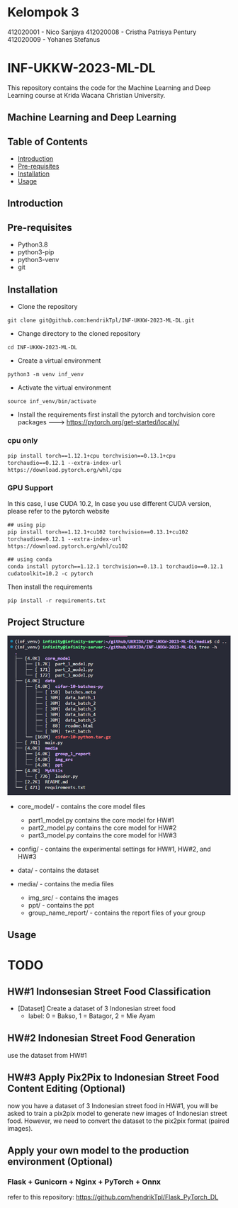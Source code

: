 # Kelompok 3
412020001 - Nico Sanjaya
412020008 - Cristha Patrisya Pentury
412020009 - Yohanes Stefanus

# INF-UKKW-2023-ML-DL
This repository contains the code for the Machine Learning and Deep Learning course at Krida Wacana Christian University.

## Machine Learning and Deep Learning


## Table of Contents
* [Introduction](#introduction)
* [Pre-requisites](#pre-requisites)
* [Installation](#installation)
* [Usage](#usage)



## Introduction


## Pre-requisites
* Python3.8
* python3-pip
* python3-venv
* git

## Installation
* Clone the repository
```
git clone git@github.com:hendrikTpl/INF-UKKW-2023-ML-DL.git
```

* Change directory to the cloned repository
```
cd INF-UKKW-2023-ML-DL
```
* Create a virtual environment
```
python3 -m venv inf_venv
```

* Activate the virtual environment
```
source inf_venv/bin/activate
```

* Install the requirements
first install the pytorch and torchvision core packages
---> https://pytorch.org/get-started/locally/

### cpu only
```
pip install torch==1.12.1+cpu torchvision==0.13.1+cpu torchaudio==0.12.1 --extra-index-url https://download.pytorch.org/whl/cpu
```

### GPU Support
In this case, I use CUDA 10.2, In case you use different CUDA version, please refer to the pytorch website
```
## using pip
pip install torch==1.12.1+cu102 torchvision==0.13.1+cu102 torchaudio==0.12.1 --extra-index-url https://download.pytorch.org/whl/cu102
```

```
## using conda
conda install pytorch==1.12.1 torchvision==0.13.1 torchaudio==0.12.1 cudatoolkit=10.2 -c pytorch
```

Then install the requirements
```
pip install -r requirements.txt
```

## Project Structure

![Structure](./media/img_src/project_structure.png)

- core_model/ - contains the core model files
    - part1_model.py contains the core model for HW#1
    - part2_model.py contains the core model for HW#2
    - part3_model.py contains the core model for HW#3

- config/ - contains the experimental settings for HW#1, HW#2, and HW#3 
- data/ - contains the dataset
  
- media/ - contains the media files
    - img_src/ - contains the images
    - ppt/ - contains the ppt
    - group_name_report/ - contains the report files of your group


## Usage

# TODO

## HW#1 Indonsesian Street Food Classification
* [Dataset] Create a dataset of 3 Indonesian street food
    * label: 0 = Bakso, 1 = Batagor, 2 = Mie Ayam

## HW#2 Indonesian Street Food Generation
use the dataset from HW#1

## HW#3 Apply Pix2Pix to Indonesian Street Food Content Editing (Optional)
now you have a dataset of 3 Indonesian street food in HW#1, you will be asked to train a pix2pix model to generate new images of Indonesian street food. However, we need to convert the dataset to the pix2pix format (paired images). 


## Apply your own model to the production environment (Optional)

### Flask + Gunicorn + Nginx + PyTorch + Onnx
refer to this repository: https://github.com/hendrikTpl/Flask_PyTorch_DL 


